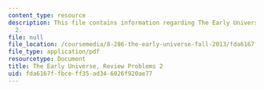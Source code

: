 ```yaml
---
content_type: resource
description: This file contains information regarding The Early Universe, Review Problems
  2.
file: null
file_location: /coursemedia/8-286-the-early-universe-fall-2013/fda6167ffbceff35ad346026f920ae77_MIT8_286F13_q2review.pdf
file_type: application/pdf
resourcetype: Document
title: The Early Universe, Review Problems 2
uid: fda6167f-fbce-ff35-ad34-6026f920ae77
---
```

